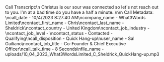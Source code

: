 Call Transcript:\n Christus is our sour was connected so let's not reach out to you. I'm at a bad time do you have a half a minute. \n\n Call Metadata: \ncall_date - 10/4/2023 8:27:40 AM\ncompany_name - What3Words Limited\ncontact_first_name - Chris\ncontact_last_name - Sheldrick\ncontact_country - United Kingdom\ncontact_job_industry - \ncontact_job_level - \ncontact_status - Contacted - Qualifying\ncall_disposition - Quick Hang-up\nuser_name - Sal Guiliano\ncontact_job_title - Co-Founder & Chief Executive Officer\ncall_talk_time - 8 Seconds\nfile_name - uploads/10_04_2023_What3WordsLimited_C_Sheldrick_QuickHang-up.mp3
